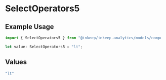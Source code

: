 # SelectOperators5

## Example Usage

```typescript
import { SelectOperators5 } from "@inkeep/inkeep-analytics/models/components";

let value: SelectOperators5 = "lt";
```

## Values

```typescript
"lt"
```